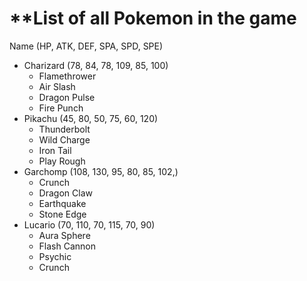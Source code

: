 # **List of all Pokemon in the game

Name (HP, ATK, DEF, SPA, SPD, SPE)

- Charizard (78, 84, 78, 109, 85, 100)
    - Flamethrower
    - Air Slash
    - Dragon Pulse
    - Fire Punch
- Pikachu (45, 80, 50, 75, 60, 120)
    - Thunderbolt
    - Wild Charge
    - Iron Tail
    - Play Rough
- Garchomp (108, 130, 95, 80, 85, 102,)
    - Crunch
    - Dragon Claw
    - Earthquake
    - Stone Edge
- Lucario (70, 110, 70, 115, 70, 90)
    - Aura Sphere
    - Flash Cannon
    - Psychic
    - Crunch
